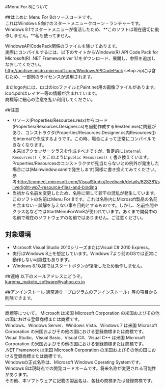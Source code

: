 #Menu For 8について

##はじめに
Menu For 8のソースコードです。  
これはWindows 8向けのスタートメニュークローン・ランチャーです。
Windows 8.1でスタートメニューが復活したため、**このソフトは現在適切に動作しません。**私も使ってません。

WindowsAPICodePack関係のファイルを除いてあります。  
実際にコンパイルするには、以下のサイトからWindows(R) API Code Pack for Microsoft(R) .NET Framework ver 1.1をダウンロード、展開し、参照を追加しなおしてください。  
http://archive.msdn.microsoft.com/WindowsAPICodePack
setup.zipには含むため、一部別のライセンスが適用されます。

またlogo内には、ロゴのicoファイルとPaint.net用の画像ファイルがあります。  
ico4.pdnはレイヤー等の情報が含まれています。  
商標等に細心の注意を払い利用してください。  

##注意
* リソース(Properties/Resources.resx)からコード(Properties/Resources.Designer.cs)を自動作成するResGen.exeに問題があり、コンストラクタ(Properties/Resources.Designer.cs内Resources())をinternalで作成するようです。この時、場合によって正常にコンパイルできなくなります。  
本来はアクセッサークラスを作成すべきですが、暫定的に``internal Resources() {``
をこのように``public Resources() {``
書き換えています。  
Properties/Resourcesのコンストラクタが見当たらないとの例外が発生した場合には(Mainwindow.xamlで発生します)同様に書き換えてみてください。  
  参考:http://connect.microsoft.com/VisualStudio/feedback/details/628281/silverlight-wp7-resource-files-and-binding
* 当初から名前を変更したため、名称に関して若干の混乱が発生しています。このソフトの名前はMenu For 8です。これは名称内にMicrosoft製品の名前を含まない・誤解を与えない事を目的とするものです。しかし、名前空間やクラス名などではStartMenuForWin8が使われています。あくまで開発中の名前で現在のソフトウェアの名前ではありません。ご注意ください。

## 対象環境
* Microsoft Visual Studio 2010シリーズまたはVisual C# 2010 Express。
* 実行はWindows 8上を想定しています。Windows 7より前のOSでは正常に動作しない可能性もあります。
* Windows 8.1以降ではスタートボタンが復活したため動作しません。

##連絡
以下のメールアドレスにどうぞ。  
kurema_makoto_software@yahoo.co.jp

##アンインストール
通常通り「プログラムのアンインストール」等の項目から削除できます。

---------------------------------------------
商標等について。
Microsoft は米国 Microsoft Corporation の米国およびその他の国における登録商標または商標です。  
Windows、Windows Server、Windows Vista、Windows 7 は米国 Microsoft Corporation の米国およびその他の国における登録商標または商標です。  
Visual Studio、Visual Basic、Visual C#、Visual C++ は米国 Microsoft Corporation の米国およびその他の国における登録商標または商標です。  
.NET Framework は米国 Microsoft Corporation の米国およびその他の国における登録商標または商標です。  
Windowsの正式名称は、Microsoft Windows Operating Systemです。  
Windows 8は現時点での開発コードネームです。将来名称が変更される可能性があります。  
その他、本ソフトウェアに記載の製品名は、各社の商標または登録商標です。  
